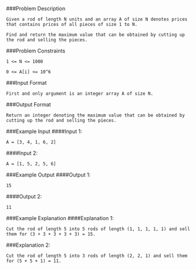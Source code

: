 ###Problem Description
```
Given a rod of length N units and an array A of size N denotes prices that contains prices of all pieces of size 1 to N.

Find and return the maximum value that can be obtained by cutting up the rod and selling the pieces.
```


###Problem Constraints
```
1 <= N <= 1000

0 <= A[i] <= 10^6
```


###Input Format
```
First and only argument is an integer array A of size N.
```


###Output Format
```
Return an integer denoting the maximum value that can be obtained by cutting up the rod and selling the pieces.
```


###Example Input
####Input 1:

```
A = [3, 4, 1, 6, 2]
```
####Input 2:

```
A = [1, 5, 2, 5, 6]
```


###Example Output
####Output 1:

```
15
```
####Output 2:

```
11
```


###Example Explanation
####Explanation 1:

```
Cut the rod of length 5 into 5 rods of length (1, 1, 1, 1, 1) and sell them for (3 + 3 + 3 + 3 + 3) = 15.
```
###Explanation 2:

```
Cut the rod of length 5 into 3 rods of length (2, 2, 1) and sell them for (5 + 5 + 1) = 11.
```